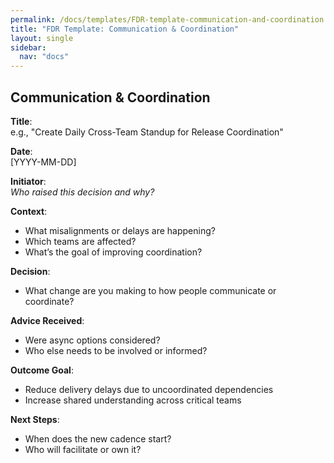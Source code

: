 ```yaml
---
permalink: /docs/templates/FDR-template-communication-and-coordination
title: "FDR Template: Communication & Coordination"
layout: single
sidebar:
  nav: "docs"
---
```


## Communication & Coordination

**Title**:  
e.g., "Create Daily Cross-Team Standup for Release Coordination"

**Date**:  
[YYYY-MM-DD]

**Initiator**:  
_Who raised this decision and why?_

**Context**:  

- What misalignments or delays are happening?
- Which teams are affected?
- What’s the goal of improving coordination?

**Decision**:  

- What change are you making to how people communicate or coordinate?

**Advice Received**:  

- Were async options considered?
- Who else needs to be involved or informed?

**Outcome Goal**:  

- Reduce delivery delays due to uncoordinated dependencies  
- Increase shared understanding across critical teams

**Next Steps**:  

- When does the new cadence start?  
- Who will facilitate or own it?
